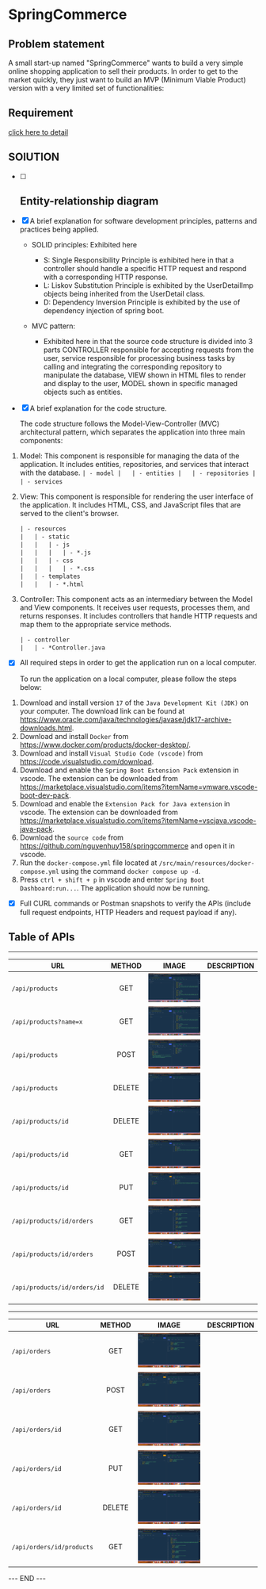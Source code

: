 # SpringCommerce

## Problem statement
A small start-up named "SpringCommerce" wants to build a very simple online shopping application to sell their products. In order to get to the market quickly, they just want to build an MVP (Minimum Viable Product) version with a very limited set of functionalities:


## Requirement

[click here to detail](/REQUIREMENT.md)


## SOlUTION
  - [ ] Entity-relationship diagram 
    - 



  - [x] A brief explanation for software development principles, patterns and practices being applied.
    - SOLID principles: Exhibited here
      - S: Single Responsibility Principle is exhibited here in that a controller should handle a specific HTTP request and respond with a corresponding HTTP response.
      - L: Liskov Substitution Principle is exhibited by the UserDetailImp objects being inherited from the UserDetail class.
      - D: Dependency Inversion Principle is exhibited by the use of dependency injection of spring boot.
      
    - MVC pattern:
      - Exhibited here in that the source code structure is divided into 3 parts CONTROLLER responsible for accepting requests from the user, service responsible for processing business tasks by calling and integrating the corresponding repository to manipulate the database, VIEW shown in HTML files to render and display to the user, MODEL shown in specific managed objects such as entities.
  
  - [x] A brief explanation for the code structure.

    The code structure follows the Model-View-Controller (MVC) architectural pattern, which separates the application into three main components:

  1. Model: This component is responsible for managing the data of the application. It includes entities, repositories, and services that interact with the database.
    ```
    | - model
    |   | - entities
    |   | - repositories
    |   | - services
    ```
    
 1. View: This component is responsible for rendering the user interface of the application. It includes HTML, CSS, and JavaScript files that are served to the client's browser.
    ```
    | - resources
    |   | - static
    |   |   | - js
    |   |   |   | - *.js
    |   |   | - css
    |   |   |   | - *.css
    |   | - templates
    |   |   | - *.html
    ```

 1. Controller: This component acts as an intermediary between the Model and View components. It receives user requests, processes them, and returns responses. It includes controllers that handle HTTP requests and map them to the appropriate service methods.
    ```
    | - controller
    |   | - *Controller.java
    ```

  - [x] All required steps in order to get the application run on a local computer.

    To run the application on a local computer, please follow the steps below:

  1. Download and install version `17` of the `Java Development Kit (JDK)` on your computer. The download link can be found at https://www.oracle.com/java/technologies/javase/jdk17-archive-downloads.html.
  2. Download and install `Docker` from https://www.docker.com/products/docker-desktop/.
  3. Download and install `Visual Studio Code (vscode)` from https://code.visualstudio.com/download.
  4. Download and enable the `Spring Boot Extension Pack` extension in vscode. The extension can be downloaded from https://marketplace.visualstudio.com/items?itemName=vmware.vscode-boot-dev-pack.
  5. Download and enable the `Extension Pack for Java extension` in vscode. The extension can be downloaded from https://marketplace.visualstudio.com/items?itemName=vscjava.vscode-java-pack.
  6. Download the `source code` from https://github.com/nguyenhuy158/springcommerce and open it in vscode.
  7. Run the `docker-compose.yml` file located at `/src/main/resources/docker-compose.yml` using the command `docker compose up -d`.
  8. Press `ctrl + shift + p` in vscode and enter `Spring Boot Dashboard:run...`. The application should now be running.

  - [x] Full CURL commands or Postman snapshots to verify the APIs (include full request endpoints, HTTP Headers and request payload if any).
  
  ## Table of APIs

  ---  

  | URL                          | METHOD | IMAGE                                                                           | DESCRIPTION |
  | ---------------------------- | :----: | ------------------------------------------------------------------------------- | ----------- |
  | `/api/products`              |  GET   | ![image](src/main/resources/static/images/api.products.get.png)                 |             |
  | `/api/products?name=x`       |  GET   | ![image](src/main/resources/static/images/api.products.get.name.x.png)          |             |
  | `/api/products`              |  POST  | ![image](src/main/resources/static/images/api.products.post.png)                |             |
  | `/api/products`              | DELETE | ![image](src/main/resources/static/images/api.products.delete.png)              |             |
  | `/api/products/id`           | DELETE | ![image](src/main/resources/static/images/api.products.id.delete.png)           |             |
  | `/api/products/id`           |  GET   | ![image](src/main/resources/static/images/api.products.id.get.png)              |             |
  | `/api/products/id`           |  PUT   | ![image](src/main/resources/static/images/api.products.id.put.png)              |             |
  | `/api/products/id/orders`    |  GET   | ![image](src/main/resources/static/images/api.products.id.orders.get.png)       |             |
  | `/api/products/id/orders`    |  POST  | ![image](src/main/resources/static/images/api.products.id.orders.post.png)      |             |
  | `/api/products/id/orders/id` | DELETE | ![image](src/main/resources/static/images/api.products.id.orders.id.delete.png) |             |

  ---

  | URL                       | METHOD | IMAGE                                                                     | DESCRIPTION |
  | ------------------------- | :----: | ------------------------------------------------------------------------- | ----------- |
  | `/api/orders`             |  GET   | ![image](src/main/resources/static/images/api.orders.get.png)             |             |
  | `/api/orders`             |  POST  | ![image](src/main/resources/static/images/api.orders.post.png)            |             |
  | `/api/orders/id`          |  GET   | ![image](src/main/resources/static/images/api.orders.id.get.png)          |             |
  | `/api/orders/id`          |  PUT   | ![image](src/main/resources/static/images/api.orders.id.put.png)          |             |
  | `/api/orders/id`          | DELETE | ![image](src/main/resources/static/images/api.orders.id.delete.png)       |             |
  | `/api/orders/id/products` |  GET   | ![image](src/main/resources/static/images/api.orders.id.products.get.png) |             |

  --- END ---